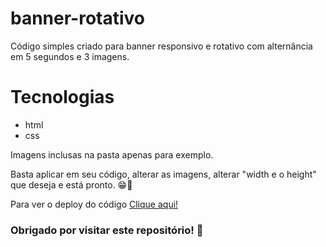 # banner-rotativo
Código simples criado para banner responsivo e rotativo com alternância em 5 segundos e 3 imagens.

<h1>Tecnologias</h1>

<ul>
  <li font-size="16px"> html </li>
  <li font-size="16px"> css </li>
 </ul>
 
 <p> Imagens inclusas na pasta apenas para exemplo.
 <p> Basta aplicar em seu código, alterar as imagens, alterar "width e o height" que deseja e está pronto. 😁🚀
 <br>
 <p> Para ver o deploy do código <a href="">Clique aqui!</a>
 
 
 <br>
 <h3> Obrigado por visitar este repositório! 🖖
